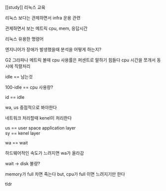 [[study]]
리눅스 교육 

리눅스 보다는 관제하면서 infra 운용 관련

관제하면서 보는 메트릭 cpu, mem, 응답시간

리눅스 유용한 명령어

엔지니어가 장애가 발생했을때 분석을 어떻게 하는지?

G2 그라파나 메트릭 볼때
cpu 사용률은 퍼센트로 말하기 힘들다
cpu 시간을 쪼개서
동시에 직렬처리

idle == 남는것

100-idle == cpu 사용량?

id == idle

wa, us 중점적으로 봐야한다

네트워크 처리할때 kenel이 처리한다

us == user space  application layer   
sy == kenel layer

wa == wait

하드웨어적인 속도가 느려지면 wa가 올라감

wait -> disk 불량?

memory가 full 차면 죽는다 but, cpu가 full 이면 느려지기만 한다

tldr